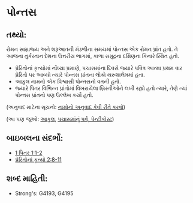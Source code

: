# પોન્તસ 

## તથ્યો: 

રોમન સામ્રાજ્ય અને શરૂઆતની મંડળીના સમયમાં પોન્તસ એક રોમન પ્રાંત હતો.
તે આજના તુર્કસ્તાન દેશના ઉત્તરીય ભાગમાં, કાળા સમુદ્રના દક્ષિણના કિનારે સ્થિત હતો.

* પ્રેરિતોનાં કૃત્યોમાં નોંધ્યા પ્રમાણે, પચાસમાંના દિવસે જ્યારે પવિત્ર આત્મા પ્રથમ વાર પ્રેરિતો પર આવ્યો ત્યારે પોન્તસ પ્રાંતના લોકો યરુશાલેમમાં હતા.
* આકુલ નામનો એક વિશ્વાસી પોન્તસનો વતની હતો.
* જ્યારે પિતર વિભિન્ન પ્રાંતોમાં વિખરાયેલા ખ્રિસ્તીઓને લખી રહ્યો હતો ત્યારે, તેણે ત્યાં પોન્તસ પ્રાંતનો પણ ઉલ્લેખ કર્યો હતો.

(અનુવાદ માટેના સૂચનો: [નામોનો અનુવાદ કેવી રીતે કરવો](rc://gu/ta/man/translate/translate-names))

(આ પણ જૂઓ: [આકુલ](../names/aquila.md), [પચાસમાંનું પર્વ, પેન્ટીકોસ્ટ](../kt/pentecost.md))

## બાઇબલના સંદર્ભો: 

* [1 પિતર 1:1-2](rc://gu/tn/help/1pe/01/01)
* [પ્રેરિતોનાં કૃત્યો 2:8-11](rc://gu/tn/help/act/02/08)

## શબ્દ માહિતી: 

* Strong's: G4193, G4195
